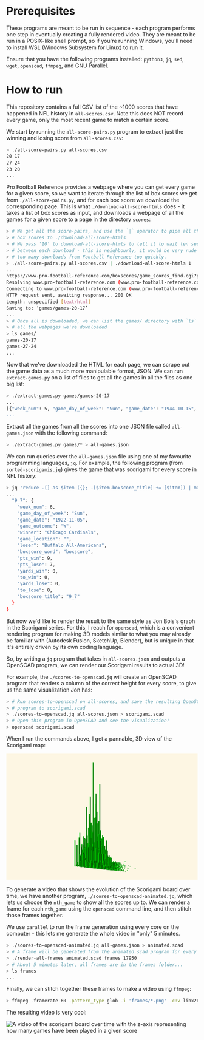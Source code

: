 # Prerequisites

These programs are meant to be run in sequence - each program performs one step
in eventually creating a fully rendered video. They are meant to be run in a
POSIX-like shell prompt, so if you're running Windows, you'll need to install
WSL (Windows Subsystem for Linux) to run it.

Ensure that you have the following programs installed: `python3`, `jq`, `sed`,
`wget`, `openscad`, `ffmpeg`, and GNU Parallel.

# How to run

This repository contains a full CSV list of the ~1000 scores that have happened
in NFL history in `all-scores.csv`. Note this does NOT record every game, only
the most recent game to match a certain score.

We start by running the `all-score-pairs.py` program to extract just the winning
and losing score from `all-scores.csv`:

```bash
> ./all-score-pairs.py all-scores.csv
20 17
27 24
23 20
...
```

Pro Football Reference provides a webpage where you can get every game for a
given score, so we want to iterate through the list of box scores we get from
`./all-score-pairs.py`, and for each box score we download the corresponding
page. This is what `./download-all-score-htmls` does - it takes a list of box
scores as input, and downloads a webpage of all the games for a given score to a
page in the directory `scores`:

```bash
> # We get all the score-pairs, and use the `|` operator to pipe all those
> # box scores to ./download-all-score-htmls
> # We pass '10' to download-all-score-htmls to tell it to wait ten seconds
> # between each download - this is neighbourly, it would be very rude to make
> # too many downloads from Football Reference too quickly.
> ./all-score-pairs.py all-scores.csv | ./download-all-score-htmls 1
...
https://www.pro-football-reference.com/boxscores/game_scores_find.cgi?pts_win=20&pts_lose=17
Resolving www.pro-football-reference.com (www.pro-football-reference.com)... 104.18.13.41, 104.18.12.41, 2606:4700::6812:d29, ...
Connecting to www.pro-football-reference.com (www.pro-football-reference.com)|104.18.13.41|:443... connected.
HTTP request sent, awaiting response... 200 OK
Length: unspecified [text/html]
Saving to: ‘games/games-20-17’
...
> # Once all is downloaded, we can list the games/ directory with `ls` to see
> # all the webpages we've downloaded
> ls games/
games-20-17
games-27-24
...
```

Now that we've downloaded the HTML for each page, we can scrape out the game
data as a much more manipulable format, JSON. We can run `extract-games.py` on a
list of files to get all the games in all the files as one big list:

```bash
> ./extract-games.py games/games-20-17 
...
[{"week_num": 5, "game_day_of_week": "Sun", "game_date": "1944-10-15", "game_outcome": "W", "winner": "Cleveland Rams", "game_location": "@", "loser": "Detroit Lions", "boxscore_word": "boxscore", "pts_win": 20, "pts_lose": 17, "yards_win": 177, "to_win": 3, "yards_lose": 236, "to_lose": 6, "boxscore_titl
...
```

Extract all the games from all the scores into one JSON file called
`all-games.json` with the following command:

```bash
> ./extract-games.py games/* > all-games.json
```

We can run queries over the `all-games.json` file using one of my favourite
programming languages, `jq`. For example, the following program (from
`sorted-scorigamis.jq`) gives the game that was scorigami for every score in NFL
history:

```bash
> jq 'reduce .[] as $item ({}; .[$item.boxscore_title] += [$item]) | map_values(min_by(.game_date))' all-games.json
...
  "9_7": {
    "week_num": 6,
    "game_day_of_week": "Sun",
    "game_date": "1922-11-05",
    "game_outcome": "W",
    "winner": "Chicago Cardinals",
    "game_location": "",
    "loser": "Buffalo All-Americans",
    "boxscore_word": "boxscore",
    "pts_win": 9,
    "pts_lose": 7,
    "yards_win": 0,
    "to_win": 0,
    "yards_lose": 0,
    "to_lose": 0,
    "boxscore_title": "9_7"
  }
}
```

But now we'd like to render the result to the same style as Jon Bois's graph in
the Scorigami series. For this, I reach for `openscad`, which is a convenient
rendering program for making 3D models similar to what you may already be
familiar with (Autodesk Fusion, SketchUp, Blender), but is unique in that it's
entirely driven by its own coding language.

So, by writing a `jq` program that takes in `all-scores.json` and outputs a
OpenSCAD program, we can render our Scorigami results to actual 3D!

For example, the `./scores-to-openscad.jq` will create an OpenSCAD program that
renders a column of the correct height for every score, to give us the same
visualization Jon has:

```bash
> # Run scores-to-openscad on all-scores, and save the resulting OpenSCAD
> # program to scorigami.scad
> ./scores-to-openscad.jq all-scores.json > scorigami.scad
> # Open this program in OpenSCAD and see the visualization!
> openscad scorigami.scad
```

When I run the commands above, I get a pannable, 3D view of the Scorigami map:

![Screenshot of the Scorigami map as rendered by OpenSCAD](docs/scorigami.png)

To generate a video that shows the evolution of the Scorigami board over time,
we have another program, `./scores-to-openscad-animated.jq`, which lets us
choose the `nth_game` to show all the scores up to. We can render a frame for
each `nth_game` using the `openscad` command line, and then stitch those frames
together.

We use `parallel` to run the frame generation using every core on the computer -
this lets me generate the whole video in "only" 5 minutes.

```bash
> ./scores-to-openscad-animated.jq all-games.json > animated.scad
> # A frame will be generated from the animated.scad program for every game in NFL history
> ./render-all-frames animated.scad frames 17950
> # About 5 minutes later, all frames are in the frames folder...
> ls frames
...
```

Finally, we can stitch together these frames to make a video using `ffmpeg`:

```bash
> ffmpeg -framerate 60 -pattern_type glob -i 'frames/*.png' -c:v libx264 -pix_fmt yuv420p video.mp4
```

The resulting video is very cool:

![A video of the scorigami board over time with the z-axis representing how many games have been played in a given score](docs/animated.avif)
